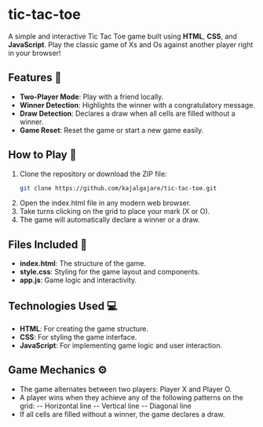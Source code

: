 # tic-tac-toe


A simple and interactive Tic Tac Toe game built using **HTML**, **CSS**, and **JavaScript**. Play the classic game of Xs and Os against another player right in your browser!

## Features 🌟
- **Two-Player Mode**: Play with a friend locally.
- **Winner Detection**: Highlights the winner with a congratulatory message.
- **Draw Detection**: Declares a draw when all cells are filled without a winner.
- **Game Reset**: Reset the game or start a new game easily.

## How to Play 🎲
1. Clone the repository or download the ZIP file:
   ```bash
   git clone https://github.com/kajalgajare/tic-tac-toe.git
2. Open the index.html file in any modern web browser.
3. Take turns clicking on the grid to place your mark (X or O).
4. The game will automatically declare a winner or a draw.

## Files Included 📂
- **index.html**: The structure of the game.
- **style.css**: Styling for the game layout and components.
- **app.js**: Game logic and interactivity.

## Technologies Used 💻
- **HTML**: For creating the game structure.
- **CSS**: For styling the game interface.
- **JavaScript**: For implementing game logic and user interaction.

## Game Mechanics ⚙️
- The game alternates between two players: Player X and Player O.
- A player wins when they achieve any of the following patterns on the grid:
-- Horizontal line
-- Vertical line
-- Diagonal line
- If all cells are filled without a winner, the game declares a draw.
